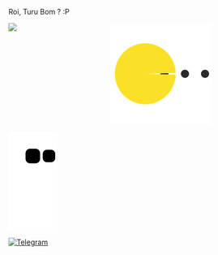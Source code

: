 Roi, Turu Bom ? :P

<img align="center" src="https://raw.githubusercontent.com/Aniket965/Aniket965/master/pacman.svg?sanitize=true" width="200" height="200"> <img align='left' src='https://user-images.githubusercontent.com/5713670/87202985-820dcb80-c2b6-11ea-9f56-7ec461c497c3.gif' width='200"'>

![Snake animation](https://github.com/rafaballerini/rafaballerini/blob/output/github-contribution-grid-snake.svg)

[![Telegram](https://img.shields.io/badge/Telegram-2CA5E0?style=for-the-badge&logo=telegram&logoColor=white/)](https://t.me/GiovanYCringe)
